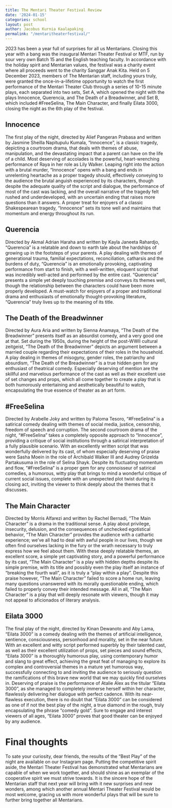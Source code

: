 ```yaml
---
title: The Mentari Theater Festival Review
date: '2024-01-15'
categories: school
layout: post
author: Jacobus Kurnia Kaalapaking
permalink: "/mentaritheaterfestival/"
---
```


2023 has been a year full of surprises for all us Mentarians. Closing this year with a bang was the inaugural
Mentari Theater Festival or MTF, run by sour very own Batch 15 and the English teaching faculty. In accordance with the holiday spirit and Mentarian values, the festival was a charity event where all proceeds went to the charity Sanggar Anak Kita. Held on 5 December 2023, members of The Mentarian staff, including yours truly, were granted the once-in-a-lifetime opportunity to watch the first performance of the Mentari Theater Club through a series of 10-15 minute plays, each separated into two sets, Set A, which opened the night with the plays Innocence, Querencia, and The Death of a Breadwinner, and Set B, which included #FreeSelina, The Main Character, and finally Eilata 3000, closing the night as the 6th play of the festival.

## Innocence
The first play of the night, directed by Alief Pangeran Prabasa and written by Jasmine Sheilla Napitupulu Kumala, “Innocence”, is a classic tragedy, depicting a courtroom drama, that deals with themes of abuse, manipulation, and the devastating impact that a parent can have on the life of a child. Most deserving of accolades is the powerful, heart-wrenching performance of Raya in her role as Lily Walker. Leaping right into the action with a brutal murder, “Innocence” opens with a bang and ends in unrelenting heartache as a proper tragedy should, effectively conveying to the audience the brutal anguish experienced by its characters, though despite the adequate quality of the script and dialogue, the performance of most of the cast was lacking, and the overall narrative of the tragedy felt rushed and underdeveloped, with an uncertain ending that raises more questions than it answers. A proper treat for enjoyers of a classic Shakespearean tragedy, “Innocence” sets its tone well and maintains that momentum and energy throughout its run. 

## Querencia
Directed by Akmal Adrian Haraha and written by Kayla Janeeta Rahardjo, “Querencia” is a relatable and down to earth tale about the hardships of growing up in the footsteps of your parents. A play dealing with themes of generational trauma, familial expectations, reconciliation, catharsis and the burdens of duty, “Querencia” is an emotionally provoking, captivating performance from start to finish, with a well-written, eloquent script that was incredibly well-acted and performed by the entire cast. “Querencia” presents a simple yet deeply touching premise and conveys its themes well, though the relationship between the characters could have been more properly developed. A must-watch for enjoyers of a proper and traditional drama and enthusiasts of emotionally thought-provoking literature, “Querencia” truly lives up to the meaning of its title.

## The Death of the Breadwinner
Directed by Aura Aria and written by Sienna Anamaya, “The Death of the Breadwinner” presents itself as an absurdist comedy, and a very good one at that. Set during the 1950s, during the height of the post-WWII cultural zeitgeist, “The Death of the Breadwinner” depicts an argument between a married couple regarding their expectations of their roles in the household. A play dealing in themes of misogyny, gender roles, the patriarchy and absurdism, “The Death of the Breadwinner” is a true hidden gem for any enthusiast of theatrical comedy. Especially deserving of mention are the skillful and marvelous performance of the cast as well as their excellent use of set changes and props, which all come together to create a play that is both humorously entertaining and aesthetically beautiful to watch, encapsulating the true essence of theater as an art form.

## #FreeSelina
Directed by Arabelle Joky and written by Paloma Tesoro, “#FreeSelina” is a satirical comedy dealing with themes of social media, justice, censorship, freedom of speech and corruption. The second courtroom drama of the night, “#FreeSelina” takes a completely opposite approach to “Innocence”, providing a critique of social institutions through a satirical interpretation of a fully plausible scenario. With an excellently written script that was wonderfully delivered by its cast, of whom especially deserving of praise were Sasha Moein in the role of Archibald Walker III and Audrey Grizelda Partakusuma in the role of Selina Shayk. Despite its fluctuating momentum and flow, “#FreeSelina” is a proper gem for any connoisseur of satirical comedies, a humorous, witty play that brings to mind a wonderful critique of current social issues, complete with an unexpected plot twist during its closing act, inviting the viewer to think deeply about the themes that it discusses.

## The Main Character
Directed by Morris Alfarezi and written by Rachel Bernadi, “The Main Character” is a drama in the traditional sense. A play about privilege, insecurity, delusion, and the consequences of unchecked egotistical behavior, “The Main Character” provides the audience with a cathartic experience; we’ve all had to deal with awful people in our lives, though we often find ourselves lacking in the fury or the wrath necessary to truly express how we feel about them. With these deeply relatable themes, an excellent score, a simple yet captivating story, and a powerful performance by its cast, “The Main Character” is a play with hidden depths despite its simple premise, with its title and possibly even the play itself an instance of “breaking the fourth wall”, as it is truly a “play within a play”. Despite this praise however, “The Main Character” failed to score a home run, leaving many questions unanswered with its morally questionable ending, which failed to properly convey their intended message. All in all, “The Main Character” is a play that will deeply resonate with viewers, though it may not appeal to aficionados of literary analysis.

## Eilata 3000

The final play of the night, directed by Kinan Dewanoto and Aby Lama, “Eilata 3000”  is a comedy dealing with the themes of artificial intelligence, sentience, consciousness, personhood and morality, set in the near future. With an excellent and witty script performed superbly by their talented cast, as well as their excellent utilization of props, set pieces and sound effects, “Eilata 3000” is a thoroughly humorous play, using contemporary humor and slang to great effect, achieving the great feat of managing to explore its complex and controversial themes in a mature yet humorous way, successfully connecting to and inviting the audience to seriously question the ramifications of this brave new world that we may quickly find ourselves in. Deserving of praise is the performance of Atalie Alex as the titular “Eilata 3000”, as she managed to completely immerse herself within her character, flawlessly delivering her dialogue with perfect cadence. With its near-flawless execution, there is no doubt that “Eilata 3000” can be considered as one of if not the best play of the night, a true diamond in the rough, truly encapsulating the phrase “comedy gold”. Sure to engage and interest viewers of all ages, “Eilata 3000” proves that good theater can be enjoyed by any audience.

# Final thoughts
To sate your curiosity, dear friends, the results of the “Best Play” of the night are available on our Instagram page. Putting the competitive spirit aside, the Mentari Theater Festival has demonstrated what Mentarians are capable of when we work together, and should shine as an exemplar of the cooperative spirit we must strive towards. It is the sincere hope of the Mentarian staff that next year will bring with it new surprises and new wonders, among which another annual Mentari Theater Festival would be most welcome, gracing us with more wonderful plays that will be sure to further bring together all Mentarians.
